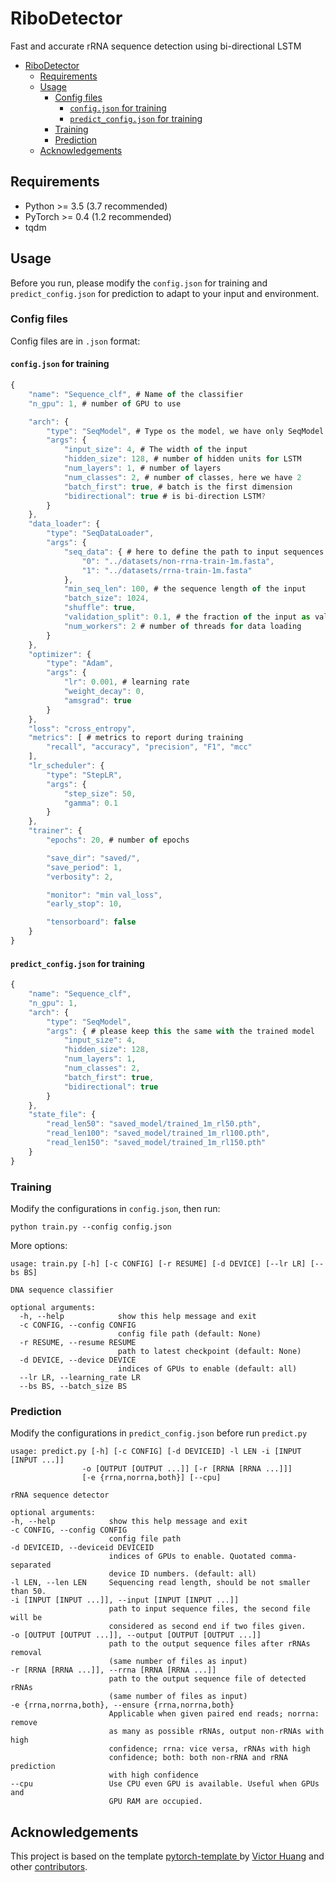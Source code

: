# RiboDetector
Fast and accurate rRNA sequence detection using bi-directional LSTM

<!-- @import "[TOC]" {cmd="toc" depthFrom=1 depthTo=6 orderedList=false} -->

<!-- code_chunk_output -->

- [RiboDetector](#ribodetector)
  - [Requirements](#requirements)
  - [Usage](#usage)
    - [Config files](#config-files)
      - [`config.json` for training](#configjson-for-training)
      - [`predict_config.json` for training](#predictconfigjson-for-training)
    - [Training](#training)
    - [Prediction](#prediction)
  - [Acknowledgements](#acknowledgements)

<!-- /code_chunk_output -->

## Requirements
* Python >= 3.5 (3.7 recommended)
* PyTorch >= 0.4 (1.2 recommended)
* tqdm 


## Usage
Before you run, please modify the `config.json` for training and `predict_config.json` for prediction to adapt to your input and environment.


### Config files

Config files are in `.json` format:
#### `config.json` for training
```js
{
    "name": "Sequence_clf", # Name of the classifier
    "n_gpu": 1, # number of GPU to use

    "arch": {
        "type": "SeqModel", # Type os the model, we have only SeqModel here
        "args": {
            "input_size": 4, # The width of the input
            "hidden_size": 128, # number of hidden units for LSTM
            "num_layers": 1, # number of layers
            "num_classes": 2, # number of classes, here we have 2
            "batch_first": true, # batch is the first dimension
            "bidirectional": true # is bi-direction LSTM?
        }
    },
    "data_loader": {
        "type": "SeqDataLoader",
        "args": {
            "seq_data": { # here to define the path to input sequences
                "0": "../datasets/non-rrna-train-1m.fasta",
                "1": "../datasets/rrna-train-1m.fasta"
            },
            "min_seq_len": 100, # the sequence length of the input
            "batch_size": 1024,
            "shuffle": true, 
            "validation_split": 0.1, # the fraction of the input as validation set
            "num_workers": 2 # number of threads for data loading
        }
    },
    "optimizer": {
        "type": "Adam",
        "args": {
            "lr": 0.001, # learning rate
            "weight_decay": 0,
            "amsgrad": true
        }
    },
    "loss": "cross_entropy",
    "metrics": [ # metrics to report during training
        "recall", "accuracy", "precision", "F1", "mcc"
    ],
    "lr_scheduler": {
        "type": "StepLR",
        "args": {
            "step_size": 50,
            "gamma": 0.1
        }
    },
    "trainer": {
        "epochs": 20, # number of epochs

        "save_dir": "saved/",
        "save_period": 1,
        "verbosity": 2,

        "monitor": "min val_loss",
        "early_stop": 10,

        "tensorboard": false
    }
}
```
#### `predict_config.json` for training
```js
{
    "name": "Sequence_clf",
    "n_gpu": 1,
    "arch": {
        "type": "SeqModel",
        "args": { # please keep this the same with the trained model
            "input_size": 4,
            "hidden_size": 128,
            "num_layers": 1,
            "num_classes": 2,
            "batch_first": true,
            "bidirectional": true
        }
    },
    "state_file": {
        "read_len50": "saved_model/trained_1m_rl50.pth",
        "read_len100": "saved_model/trained_1m_rl100.pth",
        "read_len150": "saved_model/trained_1m_rl150.pth"
    }
}
```

### Training
Modify the configurations in `config.json`, then run:

  ```
  python train.py --config config.json
  ```

More options:
```
usage: train.py [-h] [-c CONFIG] [-r RESUME] [-d DEVICE] [--lr LR] [--bs BS]

DNA sequence classifier

optional arguments:
  -h, --help            show this help message and exit
  -c CONFIG, --config CONFIG
                        config file path (default: None)
  -r RESUME, --resume RESUME
                        path to latest checkpoint (default: None)
  -d DEVICE, --device DEVICE
                        indices of GPUs to enable (default: all)
  --lr LR, --learning_rate LR
  --bs BS, --batch_size BS
```

### Prediction
Modify the configurations in `predict_config.json` before run `predict.py`

  ```
  usage: predict.py [-h] [-c CONFIG] [-d DEVICEID] -l LEN -i [INPUT [INPUT ...]]
                  -o [OUTPUT [OUTPUT ...]] [-r [RRNA [RRNA ...]]]
                  [-e {rrna,norrna,both}] [--cpu]

rRNA sequence detector

optional arguments:
  -h, --help            show this help message and exit
  -c CONFIG, --config CONFIG
                        config file path
  -d DEVICEID, --deviceid DEVICEID
                        indices of GPUs to enable. Quotated comma-separated
                        device ID numbers. (default: all)
  -l LEN, --len LEN     Sequencing read length, should be not smaller than 50.
  -i [INPUT [INPUT ...]], --input [INPUT [INPUT ...]]
                        path to input sequence files, the second file will be
                        considered as second end if two files given.
  -o [OUTPUT [OUTPUT ...]], --output [OUTPUT [OUTPUT ...]]
                        path to the output sequence files after rRNAs removal
                        (same number of files as input)
  -r [RRNA [RRNA ...]], --rrna [RRNA [RRNA ...]]
                        path to the output sequence file of detected rRNAs
                        (same number of files as input)
  -e {rrna,norrna,both}, --ensure {rrna,norrna,both}
                        Applicable when given paired end reads; norrna: remove
                        as many as possible rRNAs, output non-rRNAs with high
                        confidence; rrna: vice versa, rRNAs with high
                        confidence; both: both non-rRNA and rRNA prediction
                        with high confidence
  --cpu                 Use CPU even GPU is available. Useful when GPUs and
                        GPU RAM are occupied.
  ```



## Acknowledgements
This project is based on the template [pytorch-template
](https://github.com/victoresque/pytorch-template) by [Victor Huang](https://github.com/victoresque) and other [contributors](https://github.com/victoresque/pytorch-template/graphs/contributors).
